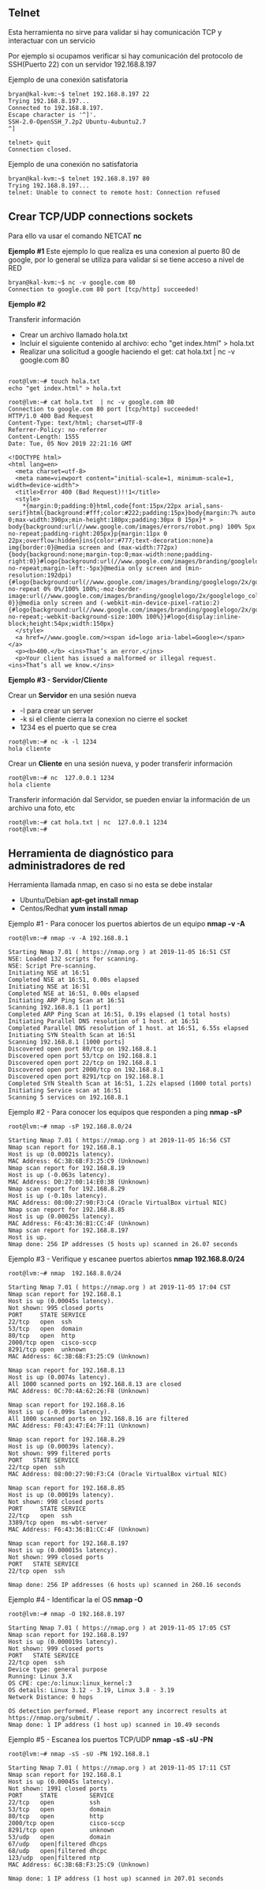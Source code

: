 ## Telnet 

Esta herramienta no sirve para validar si hay comunicación TCP y interactuar con un servicio

Por ejemplo si ocupamos verificar si hay comunicación del protocolo de SSH(Puerto 22) con un servidor 192.168.8.197

Ejemplo de una conexión satisfatoria

```
bryan@kal-kvm:~$ telnet 192.168.8.197 22
Trying 192.168.8.197...
Connected to 192.168.8.197.
Escape character is '^]'.
SSH-2.0-OpenSSH_7.2p2 Ubuntu-4ubuntu2.7
^]

telnet> quit
Connection closed.

```
Ejemplo de una conexión no satisfatoria

```
bryan@kal-kvm:~$ telnet 192.168.8.197 80
Trying 192.168.8.197...
telnet: Unable to connect to remote host: Connection refused

```

## Crear TCP/UDP connections sockets

Para ello va usar el comando NETCAT **nc**

**Ejemplo #1**
Este ejemplo lo que realiza es una conexion al puerto 80 de google, por lo general se utiliza para validar si se tiene acceso a nivel de RED

```
bryan@kal-kvm:~$ nc -v google.com 80
Connection to google.com 80 port [tcp/http] succeeded!
```
**Ejemplo #2**

Transferir información 

* []() Crear un archivo llamado hola.txt
* []() Incluir el siguiente contenido al archivo: echo "get index.html" > hola.txt 
* []() Realizar una solicitud a google haciendo el get: cat hola.txt  | nc -v google.com 80

```

root@lvm:~# touch hola.txt 
echo "get index.html" > hola.txt

root@lvm:~# cat hola.txt  | nc -v google.com 80
Connection to google.com 80 port [tcp/http] succeeded!
HTTP/1.0 400 Bad Request
Content-Type: text/html; charset=UTF-8
Referrer-Policy: no-referrer
Content-Length: 1555
Date: Tue, 05 Nov 2019 22:21:16 GMT

<!DOCTYPE html>
<html lang=en>
  <meta charset=utf-8>
  <meta name=viewport content="initial-scale=1, minimum-scale=1, width=device-width">
  <title>Error 400 (Bad Request)!!1</title>
  <style>
    *{margin:0;padding:0}html,code{font:15px/22px arial,sans-serif}html{background:#fff;color:#222;padding:15px}body{margin:7% auto 0;max-width:390px;min-height:180px;padding:30px 0 15px}* > body{background:url(//www.google.com/images/errors/robot.png) 100% 5px no-repeat;padding-right:205px}p{margin:11px 0 22px;overflow:hidden}ins{color:#777;text-decoration:none}a img{border:0}@media screen and (max-width:772px){body{background:none;margin-top:0;max-width:none;padding-right:0}}#logo{background:url(//www.google.com/images/branding/googlelogo/1x/googlelogo_color_150x54dp.png) no-repeat;margin-left:-5px}@media only screen and (min-resolution:192dpi){#logo{background:url(//www.google.com/images/branding/googlelogo/2x/googlelogo_color_150x54dp.png) no-repeat 0% 0%/100% 100%;-moz-border-image:url(//www.google.com/images/branding/googlelogo/2x/googlelogo_color_150x54dp.png) 0}}@media only screen and (-webkit-min-device-pixel-ratio:2){#logo{background:url(//www.google.com/images/branding/googlelogo/2x/googlelogo_color_150x54dp.png) no-repeat;-webkit-background-size:100% 100%}}#logo{display:inline-block;height:54px;width:150px}
  </style>
  <a href=//www.google.com/><span id=logo aria-label=Google></span></a>
  <p><b>400.</b> <ins>That’s an error.</ins>
  <p>Your client has issued a malformed or illegal request.  <ins>That’s all we know.</ins>

```

**Ejemplo #3 -  Servidor/Cliente**

Crear un **Servidor** en una sesión nueva

* []() -l para crear un server
* []() -k si el cliente cierra la conexion no cierre el socket
* []() 1234 es el puerto que se crea 

```
root@lvm:~# nc -k -l 1234
hola cliente 

```

Crear un **Cliente** en una sesión nueva, y poder transferir información
```
root@lvm:~# nc  127.0.0.1 1234
hola cliente

```
Transferir información dal Servidor, se pueden enviar la información de un archivo una foto, etc

```
root@lvm:~# cat hola.txt | nc  127.0.0.1 1234
root@lvm:~# 

```

## Herramienta de diagnóstico para administradores de red 

Herramienta llamada nmap, en caso si no esta se debe instalar

* []() Ubuntu/Debian **apt-get install nmap**
* []() Centos/Redhat **yum install nmap**

Ejemplo #1 - Para conocer los puertos abiertos de un equipo **nmap -v -A**

```
root@lvm:~# nmap -v -A 192.168.8.1

Starting Nmap 7.01 ( https://nmap.org ) at 2019-11-05 16:51 CST
NSE: Loaded 132 scripts for scanning.
NSE: Script Pre-scanning.
Initiating NSE at 16:51
Completed NSE at 16:51, 0.00s elapsed
Initiating NSE at 16:51
Completed NSE at 16:51, 0.00s elapsed
Initiating ARP Ping Scan at 16:51
Scanning 192.168.8.1 [1 port]
Completed ARP Ping Scan at 16:51, 0.19s elapsed (1 total hosts)
Initiating Parallel DNS resolution of 1 host. at 16:51
Completed Parallel DNS resolution of 1 host. at 16:51, 6.55s elapsed
Initiating SYN Stealth Scan at 16:51
Scanning 192.168.8.1 [1000 ports]
Discovered open port 80/tcp on 192.168.8.1
Discovered open port 53/tcp on 192.168.8.1
Discovered open port 22/tcp on 192.168.8.1
Discovered open port 2000/tcp on 192.168.8.1
Discovered open port 8291/tcp on 192.168.8.1
Completed SYN Stealth Scan at 16:51, 1.22s elapsed (1000 total ports)
Initiating Service scan at 16:51
Scanning 5 services on 192.168.8.1
```
Ejemplo #2 - Para conocer los equipos que responden a ping **nmap -sP**

```
root@lvm:~# nmap -sP 192.168.8.0/24

Starting Nmap 7.01 ( https://nmap.org ) at 2019-11-05 16:56 CST
Nmap scan report for 192.168.8.1
Host is up (0.00021s latency).
MAC Address: 6C:3B:6B:F3:25:C9 (Unknown)
Nmap scan report for 192.168.8.19
Host is up (-0.063s latency).
MAC Address: D0:27:00:14:E0:38 (Unknown)
Nmap scan report for 192.168.8.29
Host is up (-0.10s latency).
MAC Address: 08:00:27:90:F3:C4 (Oracle VirtualBox virtual NIC)
Nmap scan report for 192.168.8.85
Host is up (0.00025s latency).
MAC Address: F6:43:36:B1:CC:4F (Unknown)
Nmap scan report for 192.168.8.197
Host is up.
Nmap done: 256 IP addresses (5 hosts up) scanned in 26.07 seconds

```

Ejemplo #3 - Verifique y escanee puertos abiertos **nmap  192.168.8.0/24**

```
root@lvm:~# nmap  192.168.8.0/24

Starting Nmap 7.01 ( https://nmap.org ) at 2019-11-05 17:04 CST
Nmap scan report for 192.168.8.1
Host is up (0.00045s latency).
Not shown: 995 closed ports
PORT     STATE SERVICE
22/tcp   open  ssh
53/tcp   open  domain
80/tcp   open  http
2000/tcp open  cisco-sccp
8291/tcp open  unknown
MAC Address: 6C:3B:6B:F3:25:C9 (Unknown)

Nmap scan report for 192.168.8.13
Host is up (0.0074s latency).
All 1000 scanned ports on 192.168.8.13 are closed
MAC Address: 0C:70:4A:62:26:F8 (Unknown)

Nmap scan report for 192.168.8.16
Host is up (-0.099s latency).
All 1000 scanned ports on 192.168.8.16 are filtered
MAC Address: F0:43:47:E4:7F:11 (Unknown)

Nmap scan report for 192.168.8.29
Host is up (0.00039s latency).
Not shown: 999 filtered ports
PORT   STATE SERVICE
22/tcp open  ssh
MAC Address: 08:00:27:90:F3:C4 (Oracle VirtualBox virtual NIC)

Nmap scan report for 192.168.8.85
Host is up (0.00019s latency).
Not shown: 998 closed ports
PORT     STATE SERVICE
22/tcp   open  ssh
3389/tcp open  ms-wbt-server
MAC Address: F6:43:36:B1:CC:4F (Unknown)

Nmap scan report for 192.168.8.197
Host is up (0.000015s latency).
Not shown: 999 closed ports
PORT   STATE SERVICE
22/tcp open  ssh

Nmap done: 256 IP addresses (6 hosts up) scanned in 260.16 seconds

```

Ejemplo #4 - Identificar la el OS **nmap -O**

```
root@lvm:~# nmap -O 192.168.8.197

Starting Nmap 7.01 ( https://nmap.org ) at 2019-11-05 17:05 CST
Nmap scan report for 192.168.8.197
Host is up (0.000019s latency).
Not shown: 999 closed ports
PORT   STATE SERVICE
22/tcp open  ssh
Device type: general purpose
Running: Linux 3.X
OS CPE: cpe:/o:linux:linux_kernel:3
OS details: Linux 3.12 - 3.19, Linux 3.8 - 3.19
Network Distance: 0 hops

OS detection performed. Please report any incorrect results at https://nmap.org/submit/ .
Nmap done: 1 IP address (1 host up) scanned in 10.49 seconds

```

Ejemplo #5 - Escanea los puertos TCP/UDP **nmap -sS -sU -PN**


```
root@lvm:~# nmap -sS -sU -PN 192.168.8.1

Starting Nmap 7.01 ( https://nmap.org ) at 2019-11-05 17:11 CST
Nmap scan report for 192.168.8.1
Host is up (0.00045s latency).
Not shown: 1991 closed ports
PORT     STATE         SERVICE
22/tcp   open          ssh
53/tcp   open          domain
80/tcp   open          http
2000/tcp open          cisco-sccp
8291/tcp open          unknown
53/udp   open          domain
67/udp   open|filtered dhcps
68/udp   open|filtered dhcpc
123/udp  open|filtered ntp
MAC Address: 6C:3B:6B:F3:25:C9 (Unknown)

Nmap done: 1 IP address (1 host up) scanned in 207.01 seconds
```






